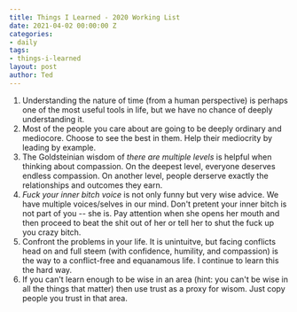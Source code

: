 ```yaml
---
title: Things I Learned - 2020 Working List
date: 2021-04-02 00:00:00 Z
categories:
- daily
tags:
- things-i-learned
layout: post
author: Ted
---
```


1. Understanding the nature of time (from a human perspective) is perhaps one of the most useful tools in life, but we have no chance of deeply understanding it.
1. Most of the people you care about are going to be deeply ordinary and mediocore. Choose to see the best in them. Help their mediocrity by leading by example.
1. The Goldsteinian wisdom of _there are multiple levels_ is helpful when thinking about compassion. On the deepest level, everyone deserves endless compassion. On another level, people derserve exactly the relationships and outcomes they earn.
1. _Fuck your inner bitch voice_ is not only funny but very wise advice. We have multiple voices/selves in our mind. Don't pretent your inner bitch is not part of you -- she is. Pay attention when she opens her mouth and then proceed to beat the shit out of her or tell her to shut the fuck up you crazy bitch.
1. Confront the problems in your life. It is unintuitve, but facing conflicts head on and full steem (with confidence, humility, and compassion) is the way to a conflict-free and equanamous life. I continue to learn this the hard way.
1. If you can't learn enough to be wise in an area (hint: you can't be wise in all the things that matter) then use trust as a proxy for wisom. Just copy people you trust in that area.
